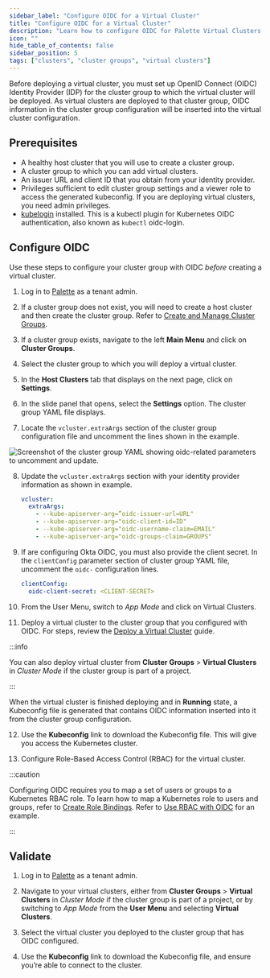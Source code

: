 ```yaml
---
sidebar_label: "Configure OIDC for a Virtual Cluster"
title: "Configure OIDC for a Virtual Cluster"
description: "Learn how to configure OIDC for Palette Virtual Clusters."
icon: ""
hide_table_of_contents: false
sidebar_position: 5
tags: ["clusters", "cluster groups", "virtual clusters"]
---
```



Before deploying a virtual cluster, you must set up OpenID Connect (OIDC) Identity Provider (IDP) for the cluster group to which the virtual cluster will be deployed. As virtual clusters are deployed to that cluster group, OIDC information in the cluster group configuration will be inserted into the virtual cluster configuration. 


## Prerequisites

- A healthy host cluster that you will use to create a cluster group.
- A cluster group to which you can add virtual clusters.
- An issuer URL and client ID that you obtain from your identity provider.
- Privileges sufficient to edit cluster group settings and a viewer role to access the generated kubeconfig. If you are deploying virtual clusters, you need admin privileges.
- [kubelogin](https://github.com/int128/kubelogin) installed. This is a kubectl plugin for Kubernetes OIDC authentication, also known as `kubectl` oidc-login.


## Configure OIDC

Use these steps to configure your cluster group with OIDC *before* creating a virtual cluster.

1. Log in to [Palette](https://console.spectrocloud.com) as a tenant admin.

2. If a cluster group does not exist, you will need to create a host cluster and then create the cluster group. Refer to [Create and Manage Cluster Groups](../../clusters/cluster-groups/create-cluster-group.md).

3. If a cluster group exists, navigate to the left **Main Menu** and click on **Cluster Groups**.

4. Select the cluster group to which you will deploy a virtual cluster. 

5. In the **Host Clusters** tab that displays on the next page, click on **Settings**.

6. In the slide panel that opens, select the **Settings** option. The cluster group YAML file displays.

7. Locate the `vcluster.extraArgs` section of the cluster group configuration file and uncomment the lines shown in the example.

![Screenshot of the cluster group YAML showing oidc-related parameters to uncomment and update.](/clusters_palette-virtual-clusters_configure-vcluster-oidc.png)

8. Update the `vcluster.extraArgs` section with your identity provider information as shown in example.

    ```yaml
    vcluster:
      extraArgs:	
        - --kube-apiserver-arg=”oidc-issuer-url=URL"
        - --kube-apiserver-arg="oidc-client-id=ID"
        - --kube-apiserver-arg="oidc-username-claim=EMAIL"
        - --kube-apiserver-arg="oidc-groups-claim=GROUPS"
    ```

9. If are configuring Okta OIDC, you must also provide the client secret. In the `clientConfig` parameter section of cluster group YAML file, uncomment the `oidc-` configuration lines.

    ```yaml
    clientConfig:	
      oidc-client-secret: <CLIENT-SECRET>
    ```

10. From the User Menu, switch to *App Mode* and click on Virtual Clusters.  

11. Deploy a virtual cluster to the cluster group that you configured with OIDC. For steps, review the [Deploy a Virtual Cluster](../palette-virtual-clusters/deploy-virtual-cluster.md#deploy-a-virtual-cluster) guide. 

  :::info

  You can also deploy virtual cluster from **Cluster Groups** > **Virtual Clusters** in *Cluster Mode* if the cluster group is part of a project.

  :::

  When the virtual cluster is finished deploying and in **Running** state, a Kubeconfig file is generated that contains OIDC information inserted into it from the cluster group configuration.

12. Use the **Kubeconfig** link to download the Kubeconfig file. This will give you access the Kubernetes cluster.

13. Configure Role-Based Access Control (RBAC) for the virtual cluster. 

:::caution

Configuring OIDC requires you to map a set of users or groups to a Kubernetes RBAC role. To learn how to map a Kubernetes role to users and groups, refer to [Create Role Bindings](../cluster-management/cluster-rbac.md#create-role-bindings). Refer to [Use RBAC with OIDC](../../integrations/kubernetes.md#use-rbac-with-oidc) for an example. 

:::


## Validate

1. Log in to [Palette](https://console.spectrocloud.com) as a tenant admin.

2. Navigate to your virtual clusters, either from **Cluster Groups** > **Virtual Clusters** in *Cluster Mode* if the cluster group is part of a project, or by switching to *App Mode*  from the **User Menu** and selecting **Virtual Clusters**.

3. Select the virtual cluster you deployed to the cluster group that has OIDC configured.

4. Use the **Kubeconfig** link to download the Kubeconfig file, and ensure you’re able to connect to the cluster. 

